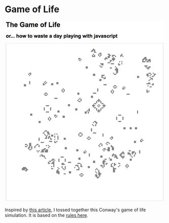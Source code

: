 # Game of Life

![screen shot](screen-shot.png)

Inspired by [this article](https://www.nytimes.com/2020/12/28/science/math-conway-game-of-life.html), I tossed together this Conway's game of life simulation. It is based on the [rules here](https://conwaylife.com/wiki/Conway%27s_Game_of_Life#Rules).